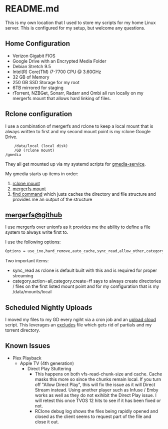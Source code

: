 # README.md

This is my own location that I used to store my scripts for my home Linux server. This is configured for my setup, but welcome any questions.

## Home Configuration

- Verizon Gigabit FIOS
- Google Drive with an Encrypted Media Folder
- Debian Stretch 9.5
- Intel(R) Core(TM) i7-7700 CPU @ 3.60GHz
- 32 GB of Memory
- 250 GB SSD Storage for my root
- 6TB mirrored for staging
- rTorrent, NZBGet, Sonarr, Radarr and Ombi all run locally on my mergerfs mount that allows hard linking of files.

## Rclone configuration

I use a combination of mergerfs and rclone to keep a local mount that is always written to first and my second mount point is my rclone Google Drive.

        /data/local (local disk)
        /GD (rclone mount)
    /gmedia

They all get mounted up via my systemd scripts for [gmedia-service](https://github.com/animosity22/homescripts/blob/master/rclone-systemd/gmedia.service).

My gmedia starts up items in order:
1) [rclone mount](https://github.com/animosity22/homescripts/blob/master/rclone-systemd/gmedia-rclone.service)
2) [mergerfs mount](https://github.com/animosity22/homescripts/blob/master/rclone-systemd/gmedia.mount)
3) [find command](https://github.com/animosity22/homescripts/blob/master/rclone-systemd/gmedia-find.service) which justs caches the directory and file structure and provides me an output of the structure

## [mergerfs@github](https://github.com/trapexit/mergerfs)

I use mergerfs over unionfs as it provides me the ability to define a file system to always write first to.

I use the following options:

```bash
Options = use_ino,hard_remove,auto_cache,sync_read,allow_other,category.action=all,category.create=ff
```

Two important items:

- sync_read as rclone is default built with this and is required for proper streaming
- category.action=all,category.create=ff says to always create directories / files on the first listed mount point and for my configuration that is my /data/mounts/local

## Scheduled Nightly Uploads

I moved my files to my GD every ngiht via a cron job and an [upload cloud](https://github.com/animosity22/homescripts/blob/master/scripts/upload_cloud) script. This leverages an [excludes](https://github.com/animosity22/homescripts/blob/master/scripts/excludes) file which gets rid of partials and my torrent directory.

## Known Issues

- Plex Playback
  - Apple TV (4th generation)
    - Direct Play Stuttering
      - This happens on both vfs-read-chunk-size and cache. Cache masks this more so since the chunks remain local. If you turn off "Allow Direct Play", this will fix the issue as it will Direct Stream instead. Using another player such as Infuse / Emby works as well as they do not exihibit the Direct Play issue. I will retest this once TVOS 12 hits to see if it has been fixed or not.
      - RClone debug log shows the files being rapidly opened and closed as the client seems to request part of the file and close it out.

